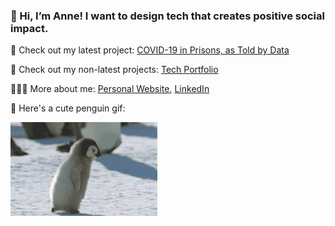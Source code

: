 ### 👋 Hi, I’m Anne! I want to design tech that creates positive social impact.

💖 Check out my latest project: [COVID-19 in Prisons, as Told by Data](https://covid-prisons.herokuapp.com)

🦕 Check out my non-latest projects: [Tech Portfolio](http://airtable.com/shrjpRlu09GBg6ivf)

👩🏻‍💻 More about me: [Personal Website](https://fibanneacci.github.io), [LinkedIn](https://linkedin.com/fibanneacci)

🐧 Here's a cute penguin gif:

<img src="https://github.com/fibanneacci/fibanneacci/blob/master/giphy.gif" width="235" height="150" />


<!--
**fibanneacci/fibanneacci** is a ✨ _special_ ✨ repository because its `README.md` (this file) appears on your GitHub profile.

Here are some ideas to get you started:

- 🔭 I’m currently working on ...
- 🌱 I’m currently learning ...
- 👯 I’m looking to collaborate on ...
- 🤔 I’m looking for help with ...
- 💬 Ask me about ...
- 📫 How to reach me: ...
- 😄 Pronouns: ...
- ⚡ Fun fact: ...
-->
